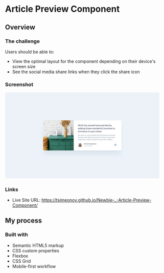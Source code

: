 # Article Preview Component

## Overview

### The challenge

Users should be able to:

- View the optimal layout for the component depending on their device's screen size
- See the social media share links when they click the share icon

### Screenshot

![](./design/desktop-design.jpg)

### Links

- Live Site URL: https://tsimeonov.github.io/Newbie-_-Article-Preview-Component/

## My process

### Built with

- Semantic HTML5 markup
- CSS custom properties
- Flexbox
- CSS Grid
- Mobile-first workflow
